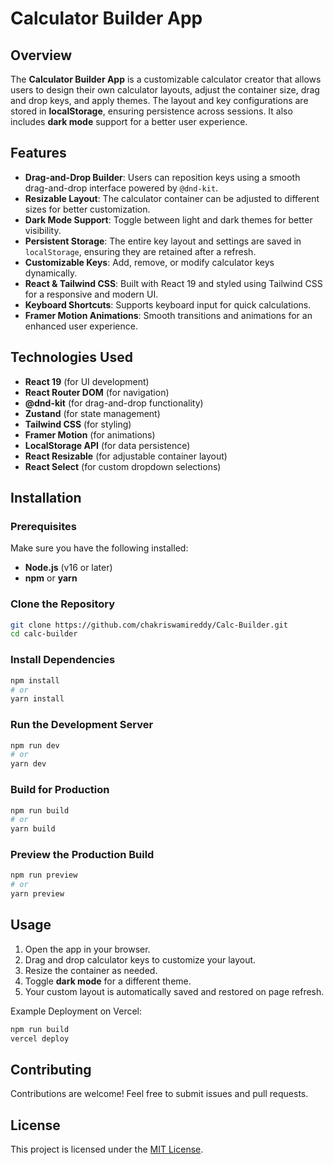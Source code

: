 # Calculator Builder App

## Overview
The **Calculator Builder App** is a customizable calculator creator that allows users to design their own calculator layouts, adjust the container size, drag and drop keys, and apply themes. The layout and key configurations are stored in **localStorage**, ensuring persistence across sessions. It also includes **dark mode** support for a better user experience.

## Features
- **Drag-and-Drop Builder**: Users can reposition keys using a smooth drag-and-drop interface powered by `@dnd-kit`.
- **Resizable Layout**: The calculator container can be adjusted to different sizes for better customization.
- **Dark Mode Support**: Toggle between light and dark themes for better visibility.
- **Persistent Storage**: The entire key layout and settings are saved in `localStorage`, ensuring they are retained after a refresh.
- **Customizable Keys**: Add, remove, or modify calculator keys dynamically.
- **React & Tailwind CSS**: Built with React 19 and styled using Tailwind CSS for a responsive and modern UI.
- **Keyboard Shortcuts**: Supports keyboard input for quick calculations.
- **Framer Motion Animations**: Smooth transitions and animations for an enhanced user experience.

## Technologies Used
- **React 19** (for UI development)
- **React Router DOM** (for navigation)
- **@dnd-kit** (for drag-and-drop functionality)
- **Zustand** (for state management)
- **Tailwind CSS** (for styling)
- **Framer Motion** (for animations)
- **LocalStorage API** (for data persistence)
- **React Resizable** (for adjustable container layout)
- **React Select** (for custom dropdown selections)

## Installation

### Prerequisites
Make sure you have the following installed:
- **Node.js** (v16 or later)
- **npm** or **yarn**

### Clone the Repository
```sh
git clone https://github.com/chakriswamireddy/Calc-Builder.git
cd calc-builder
```

### Install Dependencies
```sh
npm install
# or
yarn install
```

### Run the Development Server
```sh
npm run dev
# or
yarn dev
```

### Build for Production
```sh
npm run build
# or
yarn build
```

### Preview the Production Build
```sh
npm run preview
# or
yarn preview
```

## Usage
1. Open the app in your browser.
2. Drag and drop calculator keys to customize your layout.
3. Resize the container as needed.
4. Toggle **dark mode** for a different theme.
5. Your custom layout is automatically saved and restored on page refresh.


Example Deployment on Vercel:
```sh
npm run build
vercel deploy
```

## Contributing
Contributions are welcome! Feel free to submit issues and pull requests.

## License
This project is licensed under the [MIT License](LICENSE).

